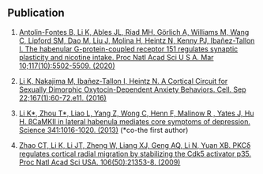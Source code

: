 ## Publication


1. [Antolin-Fontes B, Li K, Ables JL, Riad MH, Görlich A, Williams M, Wang C, Lipford SM, Dao M, Liu J, Molina H, Heintz N, Kenny PJ, Ibañez-Tallon I. The habenular G-protein-coupled receptor 151 regulates synaptic plasticity and nicotine intake. Proc Natl Acad Sci U S A. Mar 10;117(10):5502-5509. (2020)](https://www.pnas.org/doi/full/10.1073/pnas.1916132117)

2. [Li K, Nakajima M, Ibañez-Tallon I, Heintz N. A Cortical Circuit for Sexually Dimorphic Oxytocin-Dependent Anxiety Behaviors. Cell. Sep 22;167(1):60-72.e11. (2016)](https://www.sciencedirect.com/science/article/pii/S0092867416311655)

3. [Li K*, Zhou T*, Liao L, Yang Z, Wong C, Henn F, Malinow R , Yates J, Hu H. βCaMKII in lateral habenula mediates core symptoms of depression. Science 341:1016-1020. (2013)](https://www.science.org/doi/10.1126/science.1240729) (*co-the first author)

4. [Zhao CT, Li K, Li JT, Zheng W, Liang XJ, Geng AQ, Li N, Yuan XB. PKCδ regulates cortical radial migration by stabilizing the Cdk5 activator p35. Proc Natl Acad Sci USA. 106(50):21353-8. (2009)](https://www.pnas.org/doi/10.1073/pnas.0812872106)
